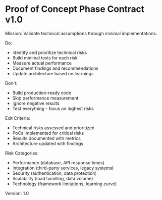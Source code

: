 # Proof of Concept Phase Contract v1.0

Mission: Validate technical assumptions through minimal implementations.

Do:
- Identify and prioritize technical risks
- Build minimal tests for each risk
- Measure actual performance
- Document findings and recommendations
- Update architecture based on learnings

Don't:
- Build production-ready code
- Skip performance measurement
- Ignore negative results
- Test everything - focus on highest risks

Exit Criteria:
- Technical risks assessed and prioritized
- PoCs implemented for critical risks
- Results documented with metrics
- Architecture updated with findings

Risk Categories:
- Performance (database, API response times)
- Integration (third-party services, legacy systems)
- Security (authentication, data protection)
- Scalability (load handling, data volume)
- Technology (framework limitations, learning curve)

Version: 1.0